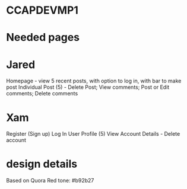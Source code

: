 # CCAPDEVMP1

# Needed pages

# Jared

Homepage - view 5 recent posts, with option to log in, with bar to make post
Individual Post (5) - Delete Post; View comments; Post or Edit <all> comments; Delete comments

# Xam

Register (Sign up)
Log In
User Profile (5)
View Account Details - Delete account

# design details

Based on Quora
Red tone: #b92b27
